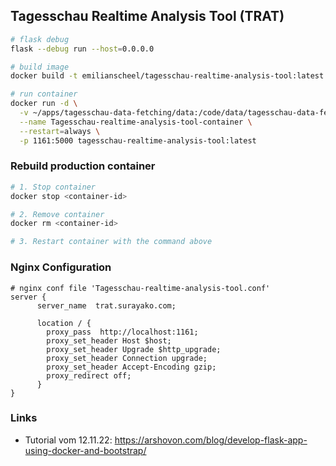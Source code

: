## Tagesschau Realtime Analysis Tool (TRAT)

```sh
# flask debug
flask --debug run --host=0.0.0.0

# build image
docker build -t emilianscheel/tagesschau-realtime-analysis-tool:latest .

# run container
docker run -d \
  -v ~/apps/tagesschau-data-fetching/data:/code/data/tagesschau-data-fetching \
  --name Tagesschau-realtime-analysis-tool-container \
  --restart=always \
  -p 1161:5000 tagesschau-realtime-analysis-tool:latest
```

### Rebuild production container

```sh
# 1. Stop container
docker stop <container-id>

# 2. Remove container
docker rm <container-id>

# 3. Restart container with the command above
```

### Nginx Configuration

```
# nginx conf file 'Tagesschau-realtime-analysis-tool.conf'
server {
      server_name  trat.surayako.com;

      location / {
        proxy_pass  http://localhost:1161;
        proxy_set_header Host $host;
        proxy_set_header Upgrade $http_upgrade;
        proxy_set_header Connection upgrade;
        proxy_set_header Accept-Encoding gzip;
        proxy_redirect off;
      }
}
```

### Links

- Tutorial vom 12.11.22: https://arshovon.com/blog/develop-flask-app-using-docker-and-bootstrap/
